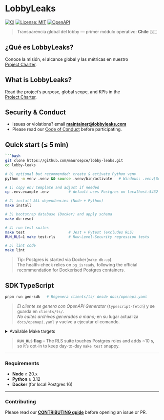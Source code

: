 # LobbyLeaks
[![CI](https://github.com/mauroepce/lobby-leaks/actions/workflows/ci.yml/badge.svg?branch=main)](https://github.com/mauroepce/lobby-leaks/actions/workflows/ci.yml)
[![License: MIT](https://img.shields.io/badge/License-MIT-yellow.svg)](LICENSE)
[![OpenAPI](https://img.shields.io/badge/openapi-validated-brightgreen?logo=openapi)](docs/openapi.yaml)

> Transparencia global del lobby — primer módulo operativo: **Chile** 🇨🇱  

## ¿Qué es LobbyLeaks?

Conoce la misión, el alcance global y las métricas en nuestro  
[Project Charter](docs/charter.md).

## What is LobbyLeaks?

Read the project’s purpose, global scope, and KPIs in the  
[Project Charter](docs/charter.md).

## Security & Conduct
- Issues or violations? email **[maintainer@lobbyleaks.com](mailto:maintainer@lobbyleaks.com)**
- Please read our [Code of Conduct](CODE_OF_CONDUCT.md) before participating.

## Quick start (≤ 5 min)

```bash
```bash
git clone https://github.com/mauroepce/lobby-leaks.git
cd lobby-leaks

# 0) optional but recommended: create & activate Python venv
python -m venv .venv && source .venv/bin/activate   # Windows: .venv\Scripts\activate

# 1) copy env template and adjust if needed
cp .env.example .env         # default uses Postgres on localhost:5432

# 2) install ALL dependencies (Node + Python)
make install

# 3) bootstrap database (Docker) and apply schema
make db-reset

# 4) run test suites
make test                    # Jest + Pytest (excludes RLS)
RUN_RLS=1 make test-rls      # Row-Level-Security regression tests

# 5) lint code
make lint
```
> Tip: Postgres is started via Docker(`make db-up`).   
> The health-check relies on `pg_isready`, following the official recommendation for Dockerised Postgres containers.

## SDK TypeScript

```bash
pnpm run gen-sdk   # Regenera clients/ts/ desde docs/openapi.yaml
```
> *El cliente se genera con OpenAPI Generator* (`typescript-fetch`) y se guarda en
`clients/ts/`.   
> *No edites archivos generados a mano;* en su lugar actualiza
`docs/openapi.yaml` y vuelve a ejecutar el comando.

<details>
<summary>Available Make targets</summary>

| Target | Purpose |
|--------|---------|
| `make install` | Install Node (pnpm) + Python deps |
| `make db-up` / `make db-wait` | Spin up Postgres container & wait for `pg_isready` |
| `make db-reset` | Reapply all Prisma migrations |
| `make test` | Jest + Pytest (marker **not rls**) |
| `make test-rls` | RLS smoke tests (`RUN_RLS=1`) |
| `make lint` | ESLint |
| `make gen-sdk` | Regenerate TypeScript client |

</details>

> **`RUN_RLS` flag** – The RLS suite touches Postgres roles and adds ~10 s, so it’s opt-in to keep day-to-day `make test` snappy.

---

### Requirements
* **Node** ≥ 20.x  
* **Python** ≥ 3.12  
* **Docker** (for local Postgres 16)

---

### Contributing
Please read our [**CONTRIBUTING guide**](CONTRIBUTING.md) before opening an issue or PR.

